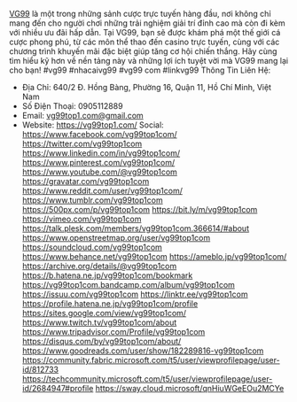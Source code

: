 [VG99](https://vg99top1.com/) là một trong những sảnh cược trực tuyến hàng đầu, nơi không chỉ mang đến cho người chơi những trải nghiệm giải trí đỉnh cao mà còn đi kèm với nhiều ưu đãi hấp dẫn. Tại VG99, bạn sẽ được khám phá một thế giới cá cược phong phú, từ các môn thể thao đến casino trực tuyến, cùng với các chương trình khuyến mãi đặc biệt giúp tăng cơ hội chiến thắng. Hãy cùng tìm hiểu kỹ hơn về nền tảng này và những lợi ích tuyệt vời mà VG99 mang lại cho bạn!
#vg99 #nhacaivg99 #vg99 com #linkvg99
Thông Tin Liên Hệ:
- Địa Chỉ: 640/2 Đ. Hồng Bàng, Phường 16, Quận 11, Hồ Chí Minh, Việt Nam
- Số Điện Thoại: 0905112889
- Email: vg99top1.com@gmail.com
- Website: https://vg99top1.com/
Social:
https://www.facebook.com/vg99top1com/
https://twitter.com/vg99top1com
https://www.linkedin.com/in/vg99top1com/
https://www.pinterest.com/vg99top1com/
https://www.youtube.com/@vg99top1com
https://gravatar.com/vg99top1com
https://www.reddit.com/user/vg99top1com/
https://www.tumblr.com/vg99top1com
https://500px.com/p/vg99top1com
https://bit.ly/m/vg99top1com
https://vimeo.com/vg99top1com
https://talk.plesk.com/members/vg99top1com.366614/#about
https://www.openstreetmap.org/user/vg99top1com
https://soundcloud.com/vg99top1com
https://www.behance.net/vg99top1com
https://ameblo.jp/vg99top1com/
https://archive.org/details/@vg99top1com
https://b.hatena.ne.jp/vg99top1com/bookmark
https://vg99top1com.bandcamp.com/album/vg99top1com
https://issuu.com/vg99top1com
https://linktr.ee/vg99top1com
https://profile.hatena.ne.jp/vg99top1com/profile
https://sites.google.com/view/vg99top1com/
https://www.twitch.tv/vg99top1com/about
https://www.tripadvisor.com/Profile/vg99top1com
https://disqus.com/by/vg99top1com/about/
https://www.goodreads.com/user/show/182289816-vg99top1com
https://community.fabric.microsoft.com/t5/user/viewprofilepage/user-id/812733
https://techcommunity.microsoft.com/t5/user/viewprofilepage/user-id/2684947#profile
https://sway.cloud.microsoft/qnHiuWGeEOu2MCYe